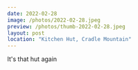 ```yaml
---
date: 2022-02-28
image: /photos/2022-02-28.jpeg
preview: /photos/thumb-2022-02-28.jpeg
layout: post
location: "Kitchen Hut, Cradle Mountain"
---
```


It's that hut again
